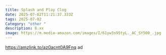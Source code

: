 ```yaml
---
title: Splash and Play Clog
date: 2025-07-02T11:21:37.333Z
tags: 2025-07-02
Category: "other "
description: 8.xx
image: https://m.media-amazon.com/images/I/61yw3s95tyL._AC_SY500_.jpg
---
```

https://amzlink.to/az0acnt0A9Fnq ad